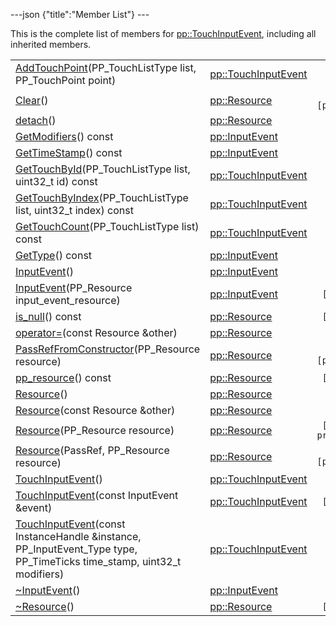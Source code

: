 ---json {"title":"Member List"} ---

This is the complete list of members for <a href="/docs/native-client/pepper_dev/cpp/classpp_1_1_touch_input_event/" class="el">pp::TouchInputEvent</a>, including all inherited members.

<table><tbody><tr class="odd"><td><a href="/docs/native-client/pepper_dev/cpp/classpp_1_1_touch_input_event#a0a323b8bd08e02d816b6fffa9b6299c0" class="el">AddTouchPoint</a>(PP_TouchListType list, PP_TouchPoint point)</td><td><a href="/docs/native-client/pepper_dev/cpp/classpp_1_1_touch_input_event/" class="el">pp::TouchInputEvent</a></td><td></td></tr><tr class="even"><td><a href="/docs/native-client/pepper_dev/cpp/classpp_1_1_resource#ad4016f37d3022863ca0188acb26ac9c4" class="el">Clear</a>()</td><td><a href="/docs/native-client/pepper_dev/cpp/classpp_1_1_resource/" class="el">pp::Resource</a></td><td><code> [protected]</code></td></tr><tr class="odd"><td><a href="/docs/native-client/pepper_dev/cpp/classpp_1_1_resource#a81b9246381bdddacca3ac25f6ded2bfd" class="el">detach</a>()</td><td><a href="/docs/native-client/pepper_dev/cpp/classpp_1_1_resource/" class="el">pp::Resource</a></td><td></td></tr><tr class="even"><td><a href="/docs/native-client/pepper_dev/cpp/classpp_1_1_input_event#a6f94a5cd8453f1b69e55aadde73354e7" class="el">GetModifiers</a>() const</td><td><a href="/docs/native-client/pepper_dev/cpp/classpp_1_1_input_event/" class="el">pp::InputEvent</a></td><td></td></tr><tr class="odd"><td><a href="/docs/native-client/pepper_dev/cpp/classpp_1_1_input_event#acc79ecdcf19f5b8a8a7268fc8ff51531" class="el">GetTimeStamp</a>() const</td><td><a href="/docs/native-client/pepper_dev/cpp/classpp_1_1_input_event/" class="el">pp::InputEvent</a></td><td></td></tr><tr class="even"><td><a href="/docs/native-client/pepper_dev/cpp/classpp_1_1_touch_input_event#a66228762dbdfbb3404853a87c37b1736" class="el">GetTouchById</a>(PP_TouchListType list, uint32_t id) const</td><td><a href="/docs/native-client/pepper_dev/cpp/classpp_1_1_touch_input_event/" class="el">pp::TouchInputEvent</a></td><td></td></tr><tr class="odd"><td><a href="/docs/native-client/pepper_dev/cpp/classpp_1_1_touch_input_event#ac68cc82bbf2fcc88d449c5430cc02505" class="el">GetTouchByIndex</a>(PP_TouchListType list, uint32_t index) const</td><td><a href="/docs/native-client/pepper_dev/cpp/classpp_1_1_touch_input_event/" class="el">pp::TouchInputEvent</a></td><td></td></tr><tr class="even"><td><a href="/docs/native-client/pepper_dev/cpp/classpp_1_1_touch_input_event#a5bdc7a4cd409586cab33e509dad43461" class="el">GetTouchCount</a>(PP_TouchListType list) const</td><td><a href="/docs/native-client/pepper_dev/cpp/classpp_1_1_touch_input_event/" class="el">pp::TouchInputEvent</a></td><td></td></tr><tr class="odd"><td><a href="/docs/native-client/pepper_dev/cpp/classpp_1_1_input_event#a73ca79c06ff9a39304e3b390090f03dc" class="el">GetType</a>() const</td><td><a href="/docs/native-client/pepper_dev/cpp/classpp_1_1_input_event/" class="el">pp::InputEvent</a></td><td></td></tr><tr class="even"><td><a href="/docs/native-client/pepper_dev/cpp/classpp_1_1_input_event#ac7581e4321abe8de6f3b48d70f4aa65d" class="el">InputEvent</a>()</td><td><a href="/docs/native-client/pepper_dev/cpp/classpp_1_1_input_event/" class="el">pp::InputEvent</a></td><td></td></tr><tr class="odd"><td><a href="/docs/native-client/pepper_dev/cpp/classpp_1_1_input_event#a1d4f7d3fb88de3cccc60ab26b92ccf23" class="el">InputEvent</a>(PP_Resource input_event_resource)</td><td><a href="/docs/native-client/pepper_dev/cpp/classpp_1_1_input_event/" class="el">pp::InputEvent</a></td><td><code> [explicit]</code></td></tr><tr class="even"><td><a href="/docs/native-client/pepper_dev/cpp/classpp_1_1_resource#a859068e34cdc2dc0b78754c255323aa9" class="el">is_null</a>() const</td><td><a href="/docs/native-client/pepper_dev/cpp/classpp_1_1_resource/" class="el">pp::Resource</a></td><td><code> [inline]</code></td></tr><tr class="odd"><td><a href="/docs/native-client/pepper_dev/cpp/classpp_1_1_resource#aaf808a98bdaa7998d82e19514aa87423" class="el">operator=</a>(const Resource &amp;other)</td><td><a href="/docs/native-client/pepper_dev/cpp/classpp_1_1_resource/" class="el">pp::Resource</a></td><td></td></tr><tr class="even"><td><a href="/docs/native-client/pepper_dev/cpp/classpp_1_1_resource#a3eda014529127a818df8d5bb5ec2fdf0" class="el">PassRefFromConstructor</a>(PP_Resource resource)</td><td><a href="/docs/native-client/pepper_dev/cpp/classpp_1_1_resource/" class="el">pp::Resource</a></td><td><code> [protected]</code></td></tr><tr class="odd"><td><a href="/docs/native-client/pepper_dev/cpp/classpp_1_1_resource#a46a6123de0b007ad3fcb6f666534ccb4" class="el">pp_resource</a>() const</td><td><a href="/docs/native-client/pepper_dev/cpp/classpp_1_1_resource/" class="el">pp::Resource</a></td><td><code> [inline]</code></td></tr><tr class="even"><td><a href="/docs/native-client/pepper_dev/cpp/classpp_1_1_resource#a56679e93a58101c8dce5dc510811a094" class="el">Resource</a>()</td><td><a href="/docs/native-client/pepper_dev/cpp/classpp_1_1_resource/" class="el">pp::Resource</a></td><td></td></tr><tr class="odd"><td><a href="/docs/native-client/pepper_dev/cpp/classpp_1_1_resource#ab0f664099ca06367180f220ea7e0b831" class="el">Resource</a>(const Resource &amp;other)</td><td><a href="/docs/native-client/pepper_dev/cpp/classpp_1_1_resource/" class="el">pp::Resource</a></td><td></td></tr><tr class="even"><td><a href="/docs/native-client/pepper_dev/cpp/classpp_1_1_resource#a555de93fdf4793f7db1183bf71d20580" class="el">Resource</a>(PP_Resource resource)</td><td><a href="/docs/native-client/pepper_dev/cpp/classpp_1_1_resource/" class="el">pp::Resource</a></td><td><code> [explicit, protected]</code></td></tr><tr class="odd"><td><a href="/docs/native-client/pepper_dev/cpp/classpp_1_1_resource#a907d3d6b7e292587c8cb9ff30d0a418d" class="el">Resource</a>(PassRef, PP_Resource resource)</td><td><a href="/docs/native-client/pepper_dev/cpp/classpp_1_1_resource/" class="el">pp::Resource</a></td><td><code> [protected]</code></td></tr><tr class="even"><td><a href="/docs/native-client/pepper_dev/cpp/classpp_1_1_touch_input_event#a29020b28f060c5ce45ae5c3fc7512e43" class="el">TouchInputEvent</a>()</td><td><a href="/docs/native-client/pepper_dev/cpp/classpp_1_1_touch_input_event/" class="el">pp::TouchInputEvent</a></td><td></td></tr><tr class="odd"><td><a href="/docs/native-client/pepper_dev/cpp/classpp_1_1_touch_input_event#a601fab40cbb3e8f2f1824f655192b541" class="el">TouchInputEvent</a>(const InputEvent &amp;event)</td><td><a href="/docs/native-client/pepper_dev/cpp/classpp_1_1_touch_input_event/" class="el">pp::TouchInputEvent</a></td><td><code> [explicit]</code></td></tr><tr class="even"><td><a href="/docs/native-client/pepper_dev/cpp/classpp_1_1_touch_input_event#a4a14ab4999f452f368e61c815c976eb3" class="el">TouchInputEvent</a>(const InstanceHandle &amp;instance, PP_InputEvent_Type type, PP_TimeTicks time_stamp, uint32_t modifiers)</td><td><a href="/docs/native-client/pepper_dev/cpp/classpp_1_1_touch_input_event/" class="el">pp::TouchInputEvent</a></td><td></td></tr><tr class="odd"><td><a href="/docs/native-client/pepper_dev/cpp/classpp_1_1_input_event#a2492183af4fecec44a423a5b7eae6faf" class="el">~InputEvent</a>()</td><td><a href="/docs/native-client/pepper_dev/cpp/classpp_1_1_input_event/" class="el">pp::InputEvent</a></td><td></td></tr><tr class="even"><td><a href="/docs/native-client/pepper_dev/cpp/classpp_1_1_resource#a081165265e2bd8217eaa2be2aeeb3aa3" class="el">~Resource</a>()</td><td><a href="/docs/native-client/pepper_dev/cpp/classpp_1_1_resource/" class="el">pp::Resource</a></td><td><code> [virtual]</code></td></tr></tbody></table>
